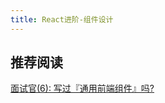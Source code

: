 ```yaml
---
title: React进阶-组件设计
---
```



## 推荐阅读

[面试官(6): 写过『通用前端组件』吗?](https://juejin.cn/post/6844903847874265101#heading-14)
